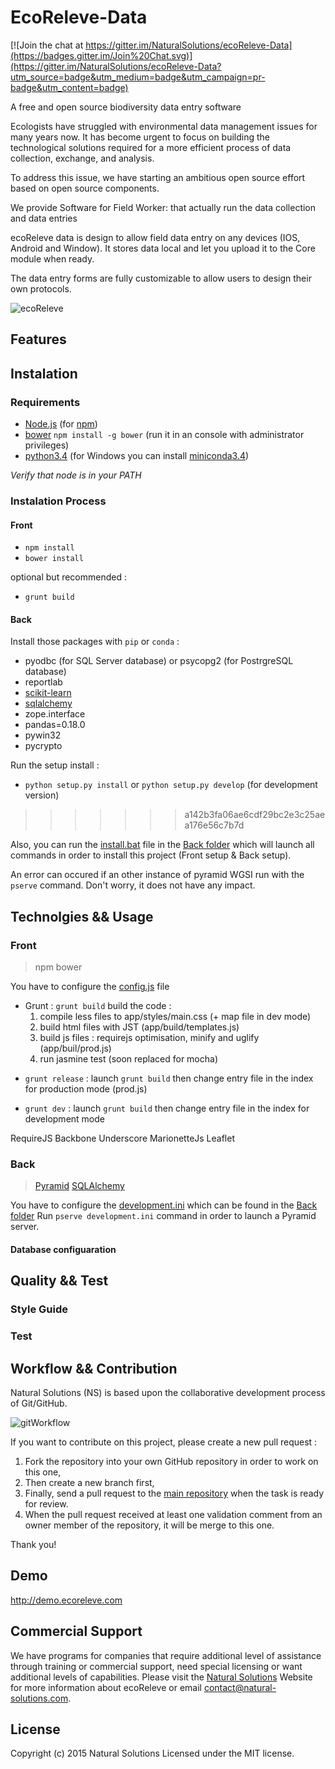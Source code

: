 EcoReleve-Data
========================

[![Join the chat at https://gitter.im/NaturalSolutions/ecoReleve-Data](https://badges.gitter.im/Join%20Chat.svg)](https://gitter.im/NaturalSolutions/ecoReleve-Data?utm_source=badge&utm_medium=badge&utm_campaign=pr-badge&utm_content=badge)


A free and open source biodiversity data entry software

Ecologists have struggled with environmental data management issues for many years now. It has become urgent to focus on building the technological solutions required for a more efficient process of data collection, exchange, and analysis.

To address this issue, we have starting an ambitious open source effort based on open source components.


We provide Software for Field Worker: that actually run the data collection and data entries

ecoReleve data is design to allow field data entry on any devices (IOS, Android and Window). It stores data local and let you upload it to the Core module when ready.

The data entry forms are fully customizable to allow users to design their own protocols.


![ecoReleve](https://static1.squarespace.com/static/519a7bc0e4b08ccdf8f31445/t/57addb672e69cf1f18bf7d3d/1471011777134/?format=1000w)

## Features


## Instalation


### Requirements

 - [Node.js](https://nodejs.org/) (for [npm](https://www.npmjs.com/))
 - [bower](http://bower.io/) `npm install -g bower` (run it in an console with administrator privileges)
 - [python3.4](https://www.python.org/download/releases/3.4.0/) (for Windows you can install [miniconda3.4](http://conda.pydata.org/miniconda.html))


*Verify that node is in your PATH*

### Instalation Process

#### Front
- `npm install`
- `bower install`

optional but recommended :

- `grunt build`

#### Back

Install those packages with `pip` or `conda` :

- pyodbc (for SQL Server database) or psycopg2 (for PostrgreSQL database)
- reportlab
- [scikit-learn](http://scikit-learn.org/stable/)
- [sqlalchemy](http://www.sqlalchemy.org/)
- zope.interface
- pandas=0.18.0
- pywin32
- pycrypto

Run the setup install :
- `python setup.py install` or `python setup.py develop` (for development version)
>>>>>>> a142b3fa06ae6cdf29bc2e3c25aea176e56c7b7d

Also, you can run the [install.bat](https://github.com/NaturalSolutions/ecoReleve-Data/blob/master/Back/install.bat) file in the [Back folder](https://github.com/NaturalSolutions/ecoReleve-Data/tree/master/Back/)
which will launch all commands in order to install this project (Front setup & Back setup).

An error can occured if an other instance of pyramid WGSI run with the `pserve` command. Don't worry, it does not have any impact.

## Technolgies && Usage

### Front

> npm
> bower

You have to configure the [config.js](https://github.com/NaturalSolutions/ecoReleve-Data/blob/master/Front/app/config.js.default) file

* Grunt :
 `grunt build` build the code :
  1. compile less files to app/styles/main.css (+ map file in dev mode)
  2. build html files with JST (app/build/templates.js)
  3. build js files : requirejs optimisation, minify and uglify (app/buil/prod.js)
  4. run jasmine test (soon replaced for mocha)

- `grunt release` : launch `grunt build` then change entry file in the index for production mode (prod.js)

- `grunt dev` : launch `grunt build` then change entry file in the index for development mode

 RequireJS
 Backbone Underscore
 MarionetteJs
 Leaflet



### Back

 >[Pyramid](http://docs.pylonsproject.org/projects/pyramid/en/latest/)
 >[SQLAlchemy](http://www.sqlalchemy.org/)


You have to configure the [development.ini](https://github.com/NaturalSolutions/ecoReleve-Data/tree/master/Back/development.ini.default) which can be found in the [Back folder](https://github.com/NaturalSolutions/ecoReleve-Data/tree/master/Back/)
Run `pserve development.ini` command in order to launch a Pyramid server.

#### Database configuaration

## Quality && Test

### Style Guide

### Test

## Workflow && Contribution

Natural Solutions (NS) is based upon the collaborative development process of Git/GitHub.

![gitWorkflow](http://img11.hostingpics.net/pics/424731gitflow.png)

If you want to contribute on this project, please create a new pull request :
1. Fork the repository into your own GitHub repository in order to work on this one,
2. Then create a new branch first,
3. Finally, send a pull request to the [main repository](https://github.com/NaturalSolutions/ecoReleve-Data/) when the task is ready for review.
4. When the pull request received at least one validation comment from an owner member of the repository, it will be merge to this one.

Thank you!


## Demo

http://demo.ecoreleve.com

## Commercial Support

We have programs for companies that require additional level of assistance through training or commercial support, need special licensing or want additional levels of capabilities. Please visit the [Natural Solutions](http://www.natural-solutions.eu/) Website for more information about ecoReleve or email contact@natural-solutions.com.

## License

Copyright (c) 2015 Natural Solutions
Licensed under the MIT license.
